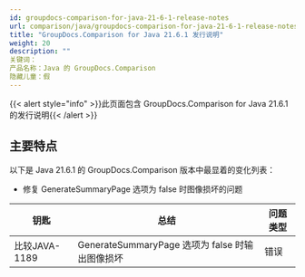 ```yaml
---
id: groupdocs-comparison-for-java-21-6-1-release-notes
url: comparison/java/groupdocs-comparison-for-java-21-6-1-release-notes
title: "GroupDocs.Comparison for Java 21.6.1 发行说明"
weight: 20
description: ""
关键词：
产品名称：Java 的 GroupDocs.Comparison
隐藏儿童：假
---
```

{{< alert style="info" >}}此页面包含 GroupDocs.Comparison for Java 21.6.1 的发行说明{{< /alert >}}

## 主要特点

以下是 Java 21.6.1 的 GroupDocs.Comparison 版本中最显着的变化列表：

* 修复 GenerateSummaryPage 选项为 false 时图像损坏的问题

|钥匙 |总结 |问题类型 |
| --- | --- | --- |
|比较JAVA-1189 | GenerateSummaryPage 选项为 false 时输出图像损坏 |错误 |

